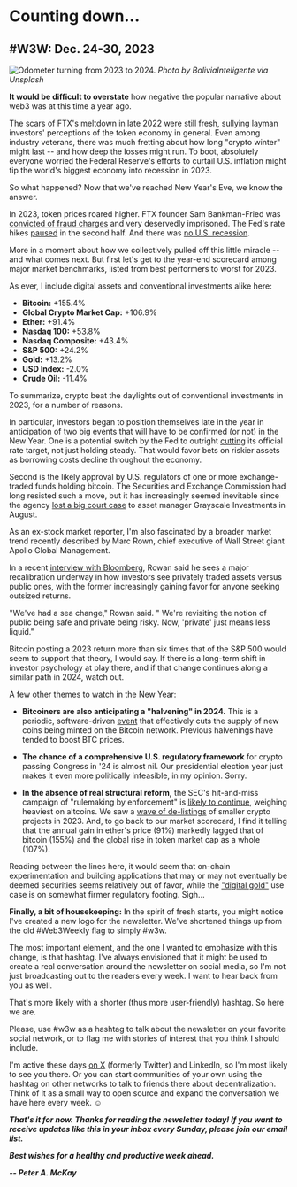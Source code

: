 # Counting down...
## #W3W: Dec. 24-30, 2023

![Odometer turning from 2023 to 2024.](https://images.unsplash.com/photo-1700700743542-0cd69d4d52b2?q=80&w=3328&auto=format&fit=crop&ixlib=rb-4.0.3&ixid=M3wxMjA3fDB8MHxwaG90by1wYWdlfHx8fGVufDB8fHx8fA%3D%3D)
*Photo by BoliviaInteligente via Unsplash*

**It would be difficult to overstate** how negative the popular narrative about web3 was at this time a year ago.

The scars of FTX's meltdown in late 2022 were still fresh, sullying layman investors' perceptions of the token economy in general. Even among industry veterans, there was much fretting about how long "crypto winter" might last -- and how deep the losses might run. To boot, absolutely everyone worried the Federal Reserve's efforts to curtail U.S. inflation might tip the world's biggest economy into recession in 2023.

So what happened? Now that we've reached New Year's Eve, we know the answer.

In 2023, token prices roared higher. FTX founder Sam Bankman-Fried was [convicted of fraud charges](https://www.cnn.com/2023/11/02/business/ftx-sbf-fraud-trial-verdict/index.html) and very deservedly imprisoned. The Fed's rate hikes [paused](https://www.cbsnews.com/news/federal-reserve-interest-rate-pause/) in the second half. And there was [no U.S. recession](https://www.pbs.org/newshour/show/how-the-economy-upended-expectations-of-a-recession-in-2023).

More in a moment about how we collectively pulled off this little miracle -- and what comes next. But first let's get to the year-end scorecard among major market benchmarks, listed from best performers to worst for 2023.

As ever, I include digital assets and conventional investments alike here:

- **Bitcoin:** +155.4%
- **Global Crypto Market Cap:** +106.9%
- **Ether:** +91.4%
- **Nasdaq 100:** +53.8%
- **Nasdaq Composite:** +43.4%
- **S&P 500:** +24.2%
- **Gold:** +13.2%
- **USD Index:** -2.0%
- **Crude Oil:** -11.4%

To summarize, crypto beat the daylights out of conventional investments in 2023, for a number of reasons.

In particular, investors began to position themselves late in the year in anticipation of two big events that will have to be confirmed (or not) in the New Year. One is a potential switch by the Fed to outright [cutting](https://www.usnews.com/news/economy/articles/2023-12-13/fed-signals-three-rate-cuts-in-2024-end-of-higher-interest-rate-cycle) its official rate target, not just holding steady. That would favor bets on riskier assets as borrowing costs decline throughout the economy.

Second is the likely approval by U.S. regulators of one or more exchange-traded funds holding bitcoin. The Securities and Exchange Commission had long resisted such a move, but it has increasingly seemed inevitable since the agency [lost a big court case](https://www.reuters.com/business/finance/whats-stake-grayscales-spot-bitcoin-etf-case-against-sec-2023-08-29/) to asset manager Grayscale Investments in August.

As an ex-stock market reporter, I'm also fascinated by a broader market trend recently described by Marc Rown, chief executive of Wall Street giant Apollo Global Management.

In a recent [interview with Bloomberg](https://www.youtube.com/watch?v=wQjlvaKaNN4), Rowan said he sees a major recalibration underway in how investors see privately traded assets versus public ones, with the former increasingly gaining favor for anyone seeking outsized returns.

"We've had a sea change," Rowan said. " We're revisiting the notion of public being safe and private being risky. Now, 'private' just means less liquid."

Bitcoin posting a 2023 return more than six times that of the S&P 500 would seem to support that theory, I would say. If there is a long-term shift in investor psychology at play there, and if that change continues along a similar path in 2024, watch out.

A few other themes to watch in the New Year:

- **Bitcoiners are also anticipating a "halvening" in 2024.** This is a periodic, software-driven [event](https://crypto.com/university/bitcoin-halving-2024-what-to-know) that effectively cuts the supply of new coins being minted on the Bitcoin network. Previous halvenings have tended to boost BTC prices.

- **The chance of a comprehensive U.S. regulatory framework** for crypto passing Congress in '24 is almost nil. Our presidential election year just makes it even more politically infeasible, in my opinion. Sorry.

- **In the absence of real structural reform,** the SEC's hit-and-miss campaign of "rulemaking by enforcement" is [likely to continue](https://www.msn.com/en-us/money/companies/big-battles-loom-in-sec-s-war-on-crypto/ar-AA1m8Vdk), weighing heaviest on altcoins. We saw a [wave of de-listings](https://www.bloomberg.com/news/articles/2023-10-24/cryptocurrency-delistings-from-exchanges-are-running-at-a-record-pace-this-year) of smaller crypto projects in 2023. And, to go back to our market scorecard, I find it telling that the annual gain in ether's price (91%) markedly lagged that of bitcoin (155%) and the global rise in token market cap as a whole (107%).

Reading between the lines here, it would seem that on-chain experimentation and building applications that may or may not eventually be deemed securities seems relatively out of favor, while the ["digital gold"](https://www.morningstar.com/stocks/case-against-bitcoin-digital-gold) use case is on somewhat firmer regulatory footing. Sigh...

**Finally, a bit of housekeeping:** In the spirit of fresh starts, you might notice I've created a new logo for the newsletter. We've shortened things up from the old #Web3Weekly flag to simply #w3w.

The most important element, and the one I wanted to emphasize with this change, is that hashtag. I've always envisioned that it might be used to create a real conversation around the newsletter on social media, so I'm not just broadcasting out to the readers every week. I want to hear back from you as well.

That's more likely with a shorter (thus more user-friendly) hashtag. So here we are.

Please, use #w3w as a hashtag to talk about the newsletter on your favorite social network, or to flag me with stories of interest that you think I should include.

I'm active these days [on X](https://twitter.com/peteramckay) (formerly Twitter) and LinkedIn, so I'm most likely to see you there. Or you can start communities of your own using the hashtag on other networks to talk to friends there about decentralization. Think of it as a small way to open source and expand the conversation we have here every week. ☺️

<!-- Boilerplate needs re-working. This is version from last week... -->

_**That's it for now. Thanks for reading the newsletter today! If you want to receive updates like this in your inbox every Sunday, please join our email list.**_

<!--Move this content to standing editorial policy page on the website.     _**Note: #Web3Weekly content is intended for journalistic purposes only, not as investment advice. Always [DYOR](https://www.urbandictionary.com/define.php?term=DYOR) and consult appropriate financial professionals before making investment decisions.**_ -->

_**Best wishes for a healthy and productive week ahead.**_  

_**-- Peter A. McKay**_  

